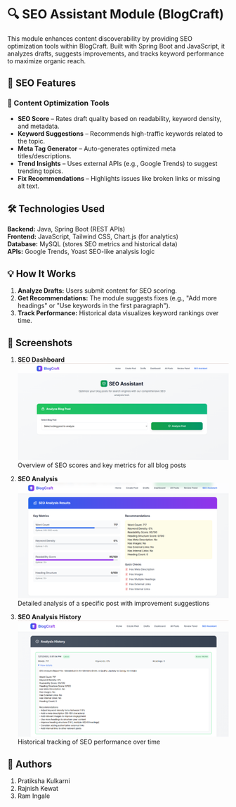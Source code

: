 # 🔍 SEO Assistant Module (BlogCraft)

This module enhances content discoverability by providing SEO optimization tools within BlogCraft. Built with Spring Boot and JavaScript, it analyzes drafts, suggests improvements, and tracks keyword performance to maximize organic reach.

## 🌟 SEO Features

### 🔧 Content Optimization Tools
- **SEO Score** – Rates draft quality based on readability, keyword density, and metadata.
- **Keyword Suggestions** – Recommends high-traffic keywords related to the topic.
- **Meta Tag Generator** – Auto-generates optimized meta titles/descriptions.
- **Trend Insights** – Uses external APIs (e.g., Google Trends) to suggest trending topics.
- **Fix Recommendations** – Highlights issues like broken links or missing alt text.

## 🛠️ Technologies Used
**Backend:** Java, Spring Boot (REST APIs)  
**Frontend:** JavaScript, Tailwind CSS, Chart.js (for analytics)  
**Database:** MySQL (stores SEO metrics and historical data)  
**APIs:** Google Trends, Yoast SEO-like analysis logic  


## 💡 How It Works
1. **Analyze Drafts:** Users submit content for SEO scoring.
2. **Get Recommendations:** The module suggests fixes (e.g., "Add more headings" or "Use keywords in the first paragraph").
3. **Track Performance:** Historical data visualizes keyword rankings over time.

## 📸 Screenshots
1. **SEO Dashboard**  
   ![SEO Dashboard](SEODashboard.png)  
   Overview of SEO scores and key metrics for all blog posts

2. **SEO Analysis**  
   [![SEO Analysis](SEOAnalysis.png)](https://github.com/PratikshaKulkarni7404/SEO-Assisatnt-Module/blob/main/SEOAnalysis.png?raw=true)  
   Detailed analysis of a specific post with improvement suggestions

3. **SEO Analysis History**  
   ![SEO Analysis History](SEOAnalysisHistory.png)  
   Historical tracking of SEO performance over time

## 👥 Authors
1. Pratiksha Kulkarni
2. Rajnish Kewat
3. Ram Ingale

